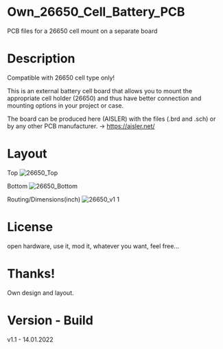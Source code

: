 # Own_26650_Cell_Battery_PCB
PCB files for a 26650 cell mount on a separate board

# Description

Compatible with 26650 cell type only!

This is an external battery cell board that allows you to mount the appropriate cell holder (26650) and thus have better connection and mounting options in your project or case.

The board can be produced here (AISLER) with the files (.brd and .sch) or by any other PCB manufacturer. -> https://aisler.net/

# Layout

Top
![26650_Top](https://user-images.githubusercontent.com/88975406/150597228-935405c7-6ecf-4b5b-be67-7aecc8234eff.png)

Bottom
![26650_Bottom](https://user-images.githubusercontent.com/88975406/150597221-2e2ce24a-988a-457f-964b-6c2f5e08215b.png)

Routing/Dimensions(inch)
![26650_v1 1](https://user-images.githubusercontent.com/88975406/150597199-2a7d0f0c-00e7-4ced-a4f4-c21b2074927e.png)

# License

open hardware, use it, mod it, whatever you want, feel free...

# Thanks!
Own design and layout.

# Version - Build
v1.1 - 14.01.2022
